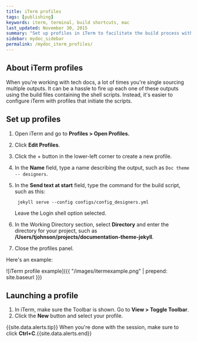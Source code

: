 ```yaml
---
title: iTerm profiles 
tags: [publishing]
keywords: iterm, terminal, build shortcuts, mac
last_updated: November 30, 2015
summary: "Set up profiles in iTerm to facilitate the build process with just a few clicks. This can make it a lot easier to quickly build multiple outputs."
sidebar: mydoc_sidebar
permalink: /mydoc_iterm_profiles/
---
```



## About iTerm profiles

When you're working with tech docs, a lot of times you're single sourcing multiple outputs. It can be a hassle to fire up each one of these outputs using the build files containing the shell scripts. Instead, it's easier to configure iTerm with profiles that initiate the scripts.

## Set up profiles

1. Open iTerm and go to **Profiles > Open Profiles.**
2. Click **Edit Profiles**.
3. Click the + button in the lower-left corner to create a new profile.
4. In the **Name** field, type a name describing the output, such as `Doc theme -- designers`.
5. In the **Send text at start** field, type the command for the build script, such as this:

   ```
    jekyll serve --config configs/config_designers.yml
   ```
    Leave the Login shell option selected.
   
6. In the Working Directory section, select **Directory** and enter the directory for your project, such as **/Users/tjohnson/projects/documentation-theme-jekyll**.
7. Close the profiles panel.

Here's an example:

![iTerm profile example]({{ "/images/itermexample.png" | prepend: site.baseurl }})

## Launching a profile

1. In iTerm, make sure the Toolbar is shown. Go to **View > Toggle Toolbar**.
2. Click the **New** button and select your profile.

{{site.data.alerts.tip}} When you're done with the session, make sure to click **Ctrl+C**.{{site.data.alerts.end}}
